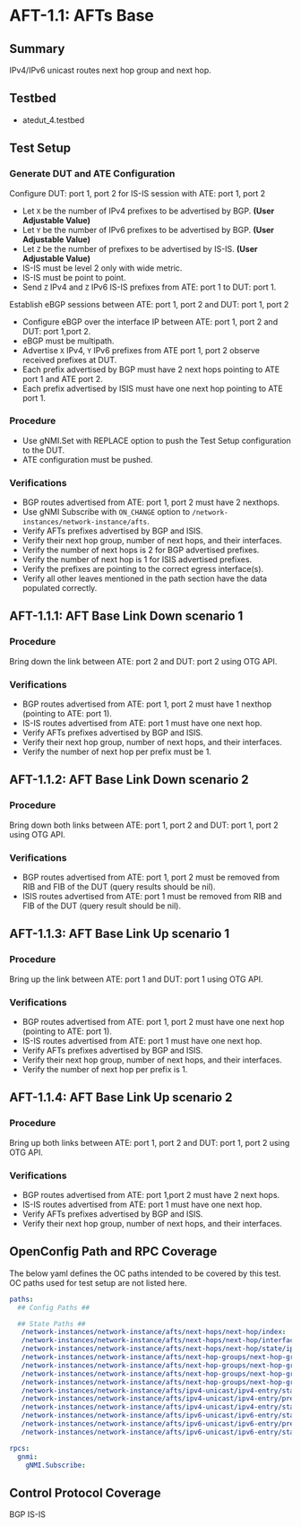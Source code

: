 # AFT-1.1: AFTs Base

## Summary

IPv4/IPv6 unicast routes next hop group and next hop.

## Testbed

* atedut_4.testbed

## Test Setup

### Generate DUT and ATE Configuration

Configure DUT: port 1, port 2 for IS-IS session with ATE: port 1, port 2

*   Let `X` be the number of IPv4 prefixes to be advertised by BGP. **(User Adjustable Value)**
*   Let `Y` be the number of IPv6 prefixes to be advertised by BGP. **(User Adjustable Value)**
*   Let `Z` be the number of prefixes to be advertised by IS-IS. **(User Adjustable Value)**
*   IS-IS must be level 2 only with wide metric.
*   IS-IS must be point to point.
*   Send `Z` IPv4 and `Z` IPv6 IS-IS prefixes from ATE: port 1 to DUT: port 1.

Establish eBGP sessions between ATE: port 1, port 2 and DUT: port 1, port 2 

*   Configure eBGP over the interface IP between ATE: port 1, port 2 and DUT: port 1,port 2.
*   eBGP must be multipath.
*   Advertise `X` IPv4, `Y` IPv6 prefixes from ATE port 1, port 2 observe received prefixes at DUT.
*   Each prefix advertised by BGP must have 2 next hops pointing to ATE port 1 and ATE port 2.
*   Each prefix advertised by ISIS must have one next hop pointing to ATE port 1.


### Procedure

*   Use gNMI.Set with REPLACE option to push the Test Setup configuration to the DUT.
*   ATE configuration must be pushed.

### Verifications

* BGP routes advertised from ATE: port 1, port 2 must have 2 nexthops.
* Use gNMI Subscribe with `ON_CHANGE` option to `/network-instances/network-instance/afts`.
* Verify AFTs prefixes advertised by BGP and ISIS.
* Verify their next hop group, number of next hops, and their interfaces.
* Verify the number of next hops is 2 for BGP advertised prefixes.
* Verify the number of next hop is 1 for ISIS advertised prefixes.
* Verify the prefixes are pointing to the correct egress interface(s).
* Verify all other leaves mentioned in the path section have the data populated correctly.

## AFT-1.1.1: AFT Base Link Down scenario 1

### Procedure

Bring down the link between ATE: port 2 and DUT: port 2 using OTG API.

### Verifications

* BGP routes advertised from ATE: port 1, port 2 must have 1 nexthop (pointing to ATE: port 1).
* IS-IS routes advertised from ATE: port 1 must have one next hop.
* Verify AFTs prefixes advertised by BGP and ISIS.
* Verify their next hop group, number of next hops, and their interfaces.
* Verify the number of next hop per prefix must be 1.

## AFT-1.1.2: AFT Base Link Down scenario 2

### Procedure

Bring down both links between ATE: port 1, port 2 and DUT: port 1, port 2 using OTG API.

### Verifications

* BGP routes advertised from ATE: port 1, port 2 must be removed from RIB and FIB of the DUT (query results should be nil).
* ISIS routes advertised from ATE: port 1 must be removed from RIB and FIB of the DUT (query result should be nil).

## AFT-1.1.3: AFT Base Link Up scenario 1

### Procedure

Bring up the link between ATE: port 1 and DUT: port 1 using OTG API.

### Verifications

* BGP routes advertised from ATE: port 1, port 2 must have one next hop (pointing to ATE: port 1).
* IS-IS routes advertised from ATE: port 1 must have one next hop.
* Verify AFTs prefixes advertised by BGP and ISIS.
* Verify their next hop group, number of next hops, and their interfaces.
* Verify the number of next hop per prefix is 1.

## AFT-1.1.4: AFT Base Link Up scenario 2

### Procedure

Bring up both links between ATE: port 1, port 2 and DUT: port 1, port 2 using OTG API.

### Verifications

* BGP routes advertised from ATE: port 1,port 2 must have 2 next hops.
* IS-IS routes advertised from ATE: port 1 must have one next hop.
* Verify AFTs prefixes advertised by BGP and ISIS.
* Verify their next hop group, number of next hops, and their interfaces.

## OpenConfig Path and RPC Coverage

The below yaml defines the OC paths intended to be covered by this test. OC paths used for test setup are not listed here.

```yaml
paths:
  ## Config Paths ##

  ## State Paths ##
   /network-instances/network-instance/afts/next-hops/next-hop/index:
   /network-instances/network-instance/afts/next-hops/next-hop/interface-ref/state/interface:
   /network-instances/network-instance/afts/next-hops/next-hop/state/ip-address:
   /network-instances/network-instance/afts/next-hop-groups/next-hop-group/state/id:
   /network-instances/network-instance/afts/next-hop-groups/next-hop-group/id:
   /network-instances/network-instance/afts/next-hop-groups/next-hop-group/next-hops/next-hop/index:
   /network-instances/network-instance/afts/next-hop-groups/next-hop-group/next-hops/next-hop/state/weight:
   /network-instances/network-instance/afts/ipv4-unicast/ipv4-entry/state/prefix:
   /network-instances/network-instance/afts/ipv4-unicast/ipv4-entry/prefix:
   /network-instances/network-instance/afts/ipv4-unicast/ipv4-entry/state/next-hop-group:
   /network-instances/network-instance/afts/ipv6-unicast/ipv6-entry/state/prefix:
   /network-instances/network-instance/afts/ipv6-unicast/ipv6-entry/prefix:
   /network-instances/network-instance/afts/ipv6-unicast/ipv6-entry/state/next-hop-group:

rpcs:
  gnmi:
    gNMI.Subscribe:
```

## Control Protocol Coverage

BGP
IS-IS

